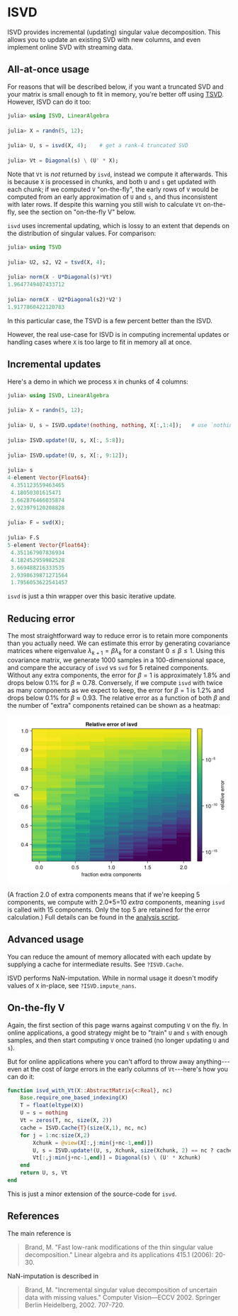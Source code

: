 # ISVD

ISVD provides incremental (updating) singular value decomposition.
This allows you to update an existing SVD with new columns, and even implement
online SVD with streaming data.

## All-at-once usage

For reasons that will be described below, if you want a truncated SVD and your matrix is small enough to fit in memory,
you're better off using [TSVD](https://github.com/JuliaLinearAlgebra/TSVD.jl). However, ISVD can do it too:

```julia
julia> using ISVD, LinearAlgebra

julia> X = randn(5, 12);

julia> U, s = isvd(X, 4);    # get a rank-4 truncated SVD

julia> Vt = Diagonal(s) \ (U' * X);
```

Note that `Vt` is *not* returned by `isvd`, instead we compute it afterwards.
This is because `X` is processed in chunks, and both `U` and `s` get updated
with each chunk; if we computed `V` "on-the-fly", the early rows of `V` would be computed from an early
approximation of `U` and `s`, and thus inconsistent with later rows.
If despite this warning you still wish to calculate `Vt` on-the-fly, see the section on "on-the-fly V" below.

`isvd` uses incremental updating, which is lossy to an extent that depends on the distribution of singular values.
For comparison:

```julia
julia> using TSVD

julia> U2, s2, V2 = tsvd(X, 4);

julia> norm(X - U*Diagonal(s)*Vt)
1.9647749407433712

julia> norm(X - U2*Diagonal(s2)*V2')
1.9177860422120783
```
In this particular case, the TSVD is a few percent better than the ISVD.

However, the real use-case for ISVD is in computing incremental updates or handling cases where `X` is too large to fit in memory all at once.

## Incremental updates

Here's a demo in which we process `X` in chunks of 4 columns:

```julia
julia> using ISVD, LinearAlgebra

julia> X = randn(5, 12);

julia> U, s = ISVD.update!(nothing, nothing, X[:,1:4]);   # use `nothing` to initialize

julia> ISVD.update!(U, s, X[:, 5:8]);

julia> ISVD.update!(U, s, X[:, 9:12]);

julia> s
4-element Vector{Float64}:
 4.351123559463465
 4.18050301615471
 3.662876466035874
 2.923979120208828

julia> F = svd(X);

julia> F.S
5-element Vector{Float64}:
 4.351167907836934
 4.182452959982528
 3.669488216333535
 2.9398639871271564
 1.7956053622541457
```

`isvd` is just a thin wrapper over this basic iterative update.

## Reducing error

The most straightforward way to reduce error is to retain more components than you actually need.
We can estimate this error by generating covariance matrices where eigenvalue $\lambda_{k+1} = \beta \lambda_k$ for a constant $0 \le \beta \le 1$.
Using this covariance matrix, we generate 1000 samples in a 100-dimensional space, and compare the accuracy of `isvd` vs `svd` for 5 retained components.
Without any extra components, the error for $\beta=1$ is approximately 1.8% and drops below 0.1% for $\beta \approx 0.78$.
Conversely, if we compute `isvd` with twice as many components as we expect to keep, the error for $\beta=1$ is 1.2% and drops below 0.1% for $\beta \approx 0.93$.
The relative error as a function of both $\beta$ and the number of "extra" components retained can be shown as a heatmap:

![Error with extra components](test/accuracy/relerror.png)

(A fraction 2.0 of extra components means that if we're keeping 5 components, we compute with 2.0*5=10 *extra* components, meaning `isvd` is called with 15 components. Only the top 5 are retained for the error calculation.) Full details can be found in the [analysis script](test/accuracy/accuracy.jl).

## Advanced usage

You can reduce the amount of memory allocated with each update by supplying a cache for intermediate results.
See `?ISVD.Cache`.

ISVD performs NaN-imputation. While in normal usage it doesn't modify values of `X` in-place, see `?ISVD.impute_nans`.

## On-the-fly V

Again, the first section of this page warns against computing `V` on the fly.
In online applications, a good strategy might be to "train" `U` and `s` with enough samples, and then start
computing `V` once trained (no longer updating `U` and `s`).

But for online applications where you can't afford to throw away anything---even at the cost of *large* errors in the early columns of `Vt`---here's how you can do it:

```julia
function isvd_with_Vt(X::AbstractMatrix{<:Real}, nc)
    Base.require_one_based_indexing(X)
    T = float(eltype(X))
    U = s = nothing
    Vt = zeros(T, nc, size(X, 2))
    cache = ISVD.Cache{T}(size(X,1), nc, nc)
    for j = 1:nc:size(X,2)
        Xchunk = @view(X[:,j:min(j+nc-1,end)])
        U, s = ISVD.update!(U, s, Xchunk, size(Xchunk, 2) == nc ? cache : nothing)
        Vt[:,j:min(j+nc-1,end)] = Diagonal(s) \ (U' * Xchunk)
    end
    return U, s, Vt
end
```

This is just a minor extension of the source-code for `isvd`.



## References

The main reference is

> Brand, M. "Fast low-rank modifications of the thin singular value
> decomposition."  Linear algebra and its applications 415.1 (2006):
> 20-30.

NaN-imputation is described in

> Brand, M. "Incremental singular value decomposition of uncertain
> data with missing values."  Computer Vision—ECCV 2002. Springer
> Berlin Heidelberg, 2002. 707-720.

